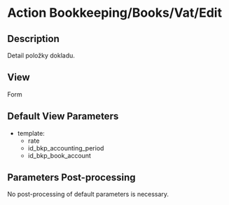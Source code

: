 # Action Bookkeeping/Books/Vat/Edit

## Description

Detail položky dokladu. 

## View

Form

## Default View Parameters

* template:
  * rate
  * id_bkp_accounting_period
  * id_bkp_book_account

## Parameters Post-processing

No post-processing of default parameters is necessary.